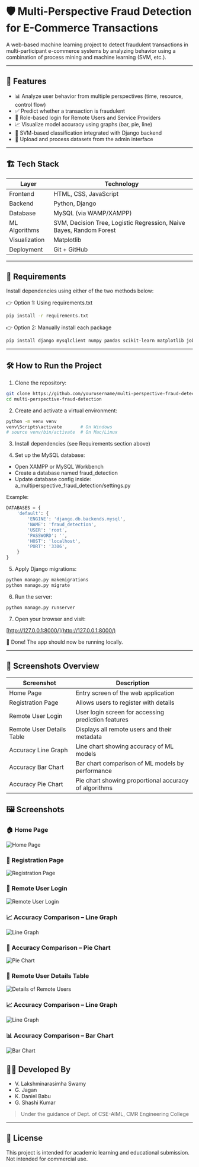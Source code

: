 
# 🛡️ Multi-Perspective Fraud Detection for E-Commerce Transactions

A web-based machine learning project to detect fraudulent transactions in multi-participant e-commerce systems by analyzing behavior using a combination of process mining and machine learning (SVM, etc.).

---

## 🚀 Features

- 📊 Analyze user behavior from multiple perspectives (time, resource, control flow)
- ✅ Predict whether a transaction is fraudulent
- 🔐 Role-based login for Remote Users and Service Providers
- 📈 Visualize model accuracy using graphs (bar, pie, line)
- 🧠 SVM-based classification integrated with Django backend
- 📂 Upload and process datasets from the admin interface

---

## 🏗️ Tech Stack

| Layer         | Technology                          |
|---------------|--------------------------------------|
| Frontend      | HTML, CSS, JavaScript                |
| Backend       | Python, Django                       |
| Database      | MySQL (via WAMP/XAMPP)               |
| ML Algorithms | SVM, Decision Tree, Logistic Regression, Naive Bayes, Random Forest |
| Visualization | Matplotlib                           |
| Deployment    | Git + GitHub                         |

---

## 🧰 Requirements

Install dependencies using either of the two methods below:

👉 Option 1: Using requirements.txt

```bash
pip install -r requirements.txt
````

👉 Option 2: Manually install each package

```bash
pip install django mysqlclient numpy pandas scikit-learn matplotlib joblib
```

---

## 🛠️ How to Run the Project

1. Clone the repository:

```bash
git clone https://github.com/yourusername/multi-perspective-fraud-detection.git
cd multi-perspective-fraud-detection
```

2. Create and activate a virtual environment:

```bash
python -m venv venv
venv\Scripts\activate       # On Windows
# source venv/bin/activate  # On Mac/Linux
```

3. Install dependencies (see Requirements section above)

4. Set up the MySQL database:

* Open XAMPP or MySQL Workbench
* Create a database named fraud\_detection
* Update database config inside:
  a\_multiperspective\_fraud\_detection/settings.py

Example:

```python
DATABASES = {
    'default': {
        'ENGINE': 'django.db.backends.mysql',
        'NAME': 'fraud_detection',
        'USER': 'root',
        'PASSWORD': '',
        'HOST': 'localhost',
        'PORT': '3306',
    }
}
```

5. Apply Django migrations:

```bash
python manage.py makemigrations
python manage.py migrate
```

6. Run the server:

```bash
python manage.py runserver
```

7. Open your browser and visit:

[http://127.0.0.1:8000/](http://127.0.0.1:8000/)

🚀 Done! The app should now be running locally.

---

## 📸 Screenshots Overview

| Screenshot                 | Description                                           |
|----------------------------|-------------------------------------------------------|
| Home Page                  | Entry screen of the web application                  |
| Registration Page          | Allows users to register with details                |
| Remote User Login          | User login screen for accessing prediction features  |
| Remote User Details Table  | Displays all remote users and their metadata         |
| Accuracy Line Graph        | Line chart showing accuracy of ML models             |
| Accuracy Bar Chart         | Bar chart comparison of ML models by performance     |
| Accuracy Pie Chart         | Pie chart showing proportional accuracy of algorithms|



## 🖼️ Screenshots

### 🏠 Home Page
![Home Page](screenshots/HomePage.jpg)

### 📝 Registration Page
![Registration Page](screenshots/RegistrationPage.jpg)

### 🔐 Remote User Login
![Remote User Login](screenshots/RemoteUserLogin.jpg)

### 📈 Accuracy Comparison – Line Graph
![Line Graph](screenshots/LineGraph.jpg)

### 🥧 Accuracy Comparison – Pie Chart
![Pie Chart](screenshots/PieChart.jpg)

### 👥 Remote User Details Table  
![Details of Remote Users](screenshots/DetailsofRemoteUsers.jpg)

### 📈 Accuracy Comparison – Line Graph  
![Line Graph](screenshots/LineGraph.jpg)

### 📊 Accuracy Comparison – Bar Chart  
![Bar Chart](screenshots/BarChart.jpg)



## 👨‍💻 Developed By

* V. Lakshminarasimha Swamy
* G. Jagan
* K. Daniel Babu
* G. Shashi Kumar

> Under the guidance of 
> Dept. of CSE-AIML, CMR Engineering College

---

## 📜 License

This project is intended for academic learning and educational submission.
Not intended for commercial use.

